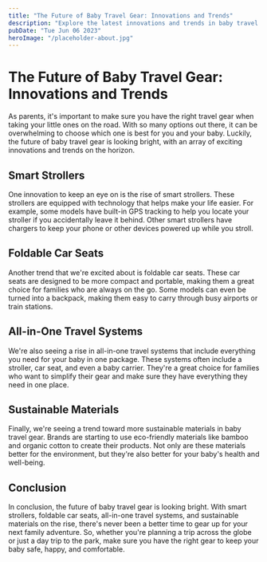 ```yaml
---
title: "The Future of Baby Travel Gear: Innovations and Trends"
description: "Explore the latest innovations and trends in baby travel gear! From smart strollers to foldable car seats, discover the future of baby gear for your next family adventure."
pubDate: "Tue Jun 06 2023"
heroImage: "/placeholder-about.jpg"
---
```


# The Future of Baby Travel Gear: Innovations and Trends

As parents, it&#39;s important to make sure you have the right travel gear when taking your little ones on the road. With so many options out there, it can be overwhelming to choose which one is best for you and your baby. Luckily, the future of baby travel gear is looking bright, with an array of exciting innovations and trends on the horizon.

## Smart Strollers

One innovation to keep an eye on is the rise of smart strollers. These strollers are equipped with technology that helps make your life easier. For example, some models have built-in GPS tracking to help you locate your stroller if you accidentally leave it behind. Other smart strollers have chargers to keep your phone or other devices powered up while you stroll.

## Foldable Car Seats

Another trend that we&#39;re excited about is foldable car seats. These car seats are designed to be more compact and portable, making them a great choice for families who are always on the go. Some models can even be turned into a backpack, making them easy to carry through busy airports or train stations.

## All-in-One Travel Systems

We&#39;re also seeing a rise in all-in-one travel systems that include everything you need for your baby in one package. These systems often include a stroller, car seat, and even a baby carrier. They&#39;re a great choice for families who want to simplify their gear and make sure they have everything they need in one place.

## Sustainable Materials

Finally, we&#39;re seeing a trend toward more sustainable materials in baby travel gear. Brands are starting to use eco-friendly materials like bamboo and organic cotton to create their products. Not only are these materials better for the environment, but they&#39;re also better for your baby&#39;s health and well-being.

## Conclusion

In conclusion, the future of baby travel gear is looking bright. With smart strollers, foldable car seats, all-in-one travel systems, and sustainable materials on the rise, there&#39;s never been a better time to gear up for your next family adventure. So, whether you&#39;re planning a trip across the globe or just a day trip to the park, make sure you have the right gear to keep your baby safe, happy, and comfortable.